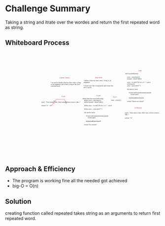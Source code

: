 # Challenge Summary
Taking a string and itrate over the wordes and return the first repeated word as string.

## Whiteboard Process
![](../assets/hashmap-repeated-word.png)

## Approach & Efficiency
- The program is working fine all the needed got achieved  
- big-O = O(n) 

## Solution
creating function called repeated takes string as an arguments to return first repeated word.
